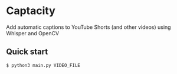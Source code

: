 # Captacity

Add automatic captions to YouTube Shorts (and other videos) using Whisper and OpenCV

## Quick start

```bash
$ python3 main.py VIDEO_FILE
```
